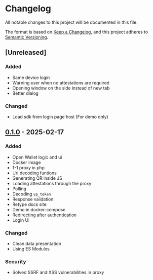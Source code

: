 # Changelog

All notable changes to this project will be documented in this file.

The format is based on [Keep a Changelog](https://keepachangelog.com/en/1.1.0/), and this project adheres to [Semantic Versioning](https://semver.org/spec/v2.0.0.html).


## [Unreleased]

### Added

- Same device login
- Warning user when no attestations are required
- Opening window on the side instead of new tab
- Better dialog

### Changed

- Load sdk from login page host (For demo only)


## [0.1.0] - 2025-02-17 

### Added

- Open Wallet logic and ui
- Docker image
- 1-1 proxy in php
- Uri decoding funtions
- Generating QR inside JS
- Loading attestations through the proxy
- Polling
- Decoding `vp_token`
- Response validation
- Retype docs site
- Demo in docker-compose
- Redirecting after authentication
- Login UI

### Changed

- Clean data presentation
- Using ES Modules

### Security

- Solved SSRF and XSS vulnerabilities in proxy


[0.1.0]: https://github.com/DMG-TechLabs/eudi-login/releases/tag/v0.1.0

